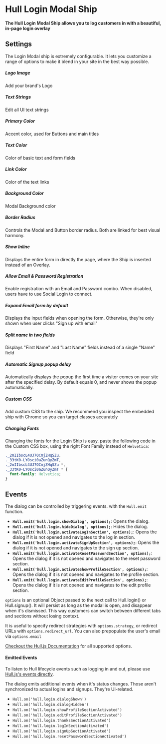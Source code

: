 # Hull Login Modal Ship

__The Hull Login Modal Ship allows you to log customers in with a beautiful, in-page login overlay__

## Settings

The Login Modal ship is extremely configurable. It lets you customize a range of options to make it blend in your site in the best way possible.

##### Logo Image
Add your brand's Logo
<img src="./images/logo_image.jpg" alt=""/>

##### Text Strings
Edit all UI text strings
<img src="./images/translations.jpg" alt=""/>

##### Primary Color
Accent color, used for Buttons and main titles
<img src="./images/primary_color.jpg" alt=""/>

##### Text Color
Color of basic text and form fields
<img src="./images/text_color.jpg" alt=""/>

##### Link Color
Color of the text links
<img src="./images/link_color.jpg" alt=""/>

##### Background Color
Modal Background color
<img src="./images/background_color.jpg" alt=""/>

##### Border Radius
Controls the Modal and Button border radius. Both are linked for best visual harmony.
<img src="./images/border_radius.jpg" alt=""/>

##### Show Inline
Displays the entire form in directly the page, where the Ship is inserted instead of an Overlay.
<img src="./images/show_inline.jpg" alt=""/>

##### Allow Email & Password Registration
Enable registration with an Email and Password combo. When disabled, users have to use Social Login to connect.
<img src="./images/email_registration.jpg" alt=""/>

##### Expand Email form by default
Displays the input fields when opening the form. Otherwise, they're only shown when user clicks "Sign up with email"
<img src="./images/expand.jpg" alt=""/>

##### Split name in two fields
Displays "First Name" and "Last Name" fields instead of a single "Name" field
<img src="./images/split_name.jpg" alt=""/>

##### Automatic Signup popup delay
Automatically displays the popup the first time a visitor comes on your site after the specified delay. By default equals 0, and never shows the popup automatically.
<img src="./images/delay.jpg" alt=""/>

##### Custom CSS
Add custom CSS to the ship. We recommend you inspect the embedded ship with Chrome so you can target classes accurately
<img src="./images/custom_css.jpg" alt=""/>

##### Changing Fonts
Changing the fonts for the Login Ship is easy. paste the following code in the Custom CSS box, using the right Font Family instead of `Helvetica`:
```css
._2mIIbscL4UJ7OCmjZHqSZu,
._33tK0-LYOsci0aZunQyZmT,
._2mIIbscL4UJ7OCmjZHqSZu *,
._33tK0-LYOsci0aZunQyZmT * {
  font-family: Helvetica;
}
```

## Events

The dialog can be controlled by triggering events. with the `Hull.emit` function.

- **`Hull.emit('hull.login.showDialog', options);`**: Opens the dialog.
- **`Hull.emit('hull.login.hideDialog', options);`**: Hides the dialog.
- **`Hull.emit('hull.login.activateLogInSection', options);`**: Opens the dialog if it is not opened and navigates to the log in section.
- **`Hull.emit('hull.login.activateSignUpSection', options);`**: Opens the dialog if it is not opened and navigates to the sign up section.
- **`Hull.emit('hull.login.activateResetPasswordSection', options);`**: Opens the dialog if it is not opened and navigates to the reset password section.
- **`Hull.emit('hull.login.activateShowProfileSection', options);`**: Opens the dialog if it is not opened and navigates to the profile section.
- **`Hull.emit('hull.login.activateEditProfileSection', options);`**: Opens the dialog if it is not opened and navigates to the edit profile section.

`options` is an optional Object passed to the next call to Hull.login() or Hull.signup(). It will persist as long as the modal is open, and disappear when it's dismissed. This way customers can switch between different tabs and sections without losing context.

It is useful to specify redirect strategies with `options.strategy`, or redirect URLs with `options.redirect_url`. You can also prepopulate the user's email via `options.email`

[Checkout the Hull.js Documentation](http://www.hull.io/docs/references/hull_js/#user-signup-and-login) for all supported options.


#### Emitted Events

To listen to Hull lifecycle events such as logging in and out, please use [Hull.js's events directly](http://www.hull.io/docs/references/hull_js/#events).

The dialog emits additional events when it's status changes. Those aren't synchronized to actual logins and signups. They're UI-related.

- `Hull.on('hull.login.dialogShown')`
- `Hull.on('hull.login.dialogHidden')`
- `Hull.on('hull.login.showProfileSectionActivated')`
- `Hull.on('hull.login.editProfileSectionActivated')`
- `Hull.on('hull.login.thanksSectionActivated')`
- `Hull.on('hull.login.logInSectionActivated')`
- `Hull.on('hull.login.signUpSectionActivated')`
- `Hull.on('hull.login.resetPasswordSectionActivated')`
